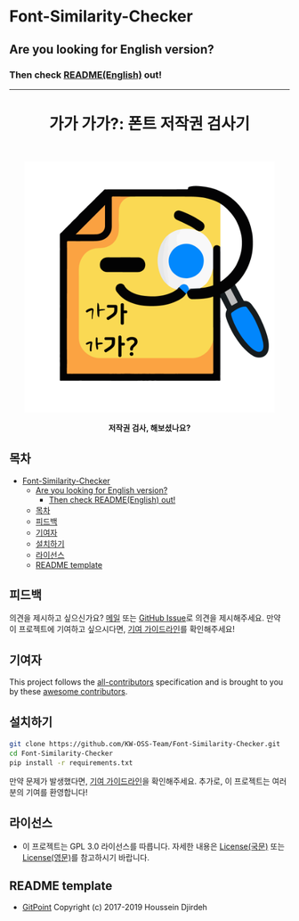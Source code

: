 # Font-Similarity-Checker
 
## Are you looking for English version?

### Then check [README(English)](./README_en.md) out!
 
---
 
<h1 align="center"> 가가 가가?: 폰트 저작권 검사기 </h1> <br>
<p align="center">
    <img alt="가가 가가?: 폰트 저작권 검사기" title="가가 가가?: 폰트 저작권 검사기" src="https://github.com/KW-OSS-Team/Font-Similarity-Checker/blob/main/icon/icon.png" width="450">
</p>

<p align="center">
    <b>저작권 검사, 해보셨나요?</b>
</p>

<!-- START doctoc generated TOC please keep comment here to allow auto update -->
<!-- DON'T EDIT THIS SECTION, INSTEAD RE-RUN doctoc TO UPDATE -->
## 목차

- [Font-Similarity-Checker](#font-similarity-checker)
  - [Are you looking for English version?](#are-you-looking-for-english-version)
    - [Then check README(English) out!](#then-check-readmeenglish-out)
  - [목차](#목차)
  - [피드백](#피드백)
  - [기여자](#기여자) 
  - [설치하기](#설치하기) 
  - [라이선스](#라이선스) 
  - [README template](#readme-template) 

<!-- END doctoc generated TOC please keep comment here to allow auto update -->  


## 피드백

의견을 제시하고 싶으신가요? [메일](mailto:metr0jw@outlook.com) 또는 [GitHub Issue](https://github.com/KW-OSS-Team/Font-Similarity-Checker/issues/new)로 의견을 제시해주세요. 만약 이 프로젝트에 기여하고 싶으시다면, [기여 가이드라인](./CONTRIBUTING.md)를 확인해주세요!


## 기여자
  
This project follows the [all-contributors](https://github.com/kentcdodds/all-contributors) specification and is brought to you by these [awesome contributors](./CONTRIBUTORS.md). 
 
 
## 설치하기
  
```bash 
git clone https://github.com/KW-OSS-Team/Font-Similarity-Checker.git 
cd Font-Similarity-Checker 
pip install -r requirements.txt 
``` 
 
만약 문제가 발생했다면, [기여 가이드라인](CONTRIBUTING.md)을 확인해주세요. 추가로, 이 프로젝트는 여러분의 기여를 환영합니다!  


## 라이선스 
 
- 이 프로젝트는 GPL 3.0 라이선스를 따릅니다. 자세한 내용은 [License(국문)](./LICENSE_ko.md) 또는 [License(영문)](./LICENSE_en.md)를 참고하시기 바랍니다. 


## README template 
 
- [GitPoint](https://github.com/gitpoint/git-point#readme) Copyright (c) 2017-2019 Houssein Djirdeh

